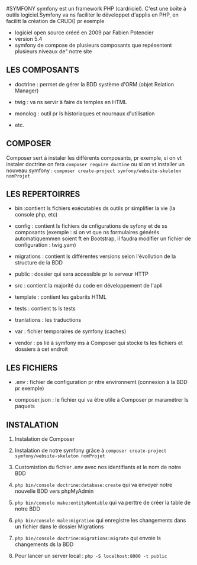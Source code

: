 #SYMFONY
symfony est un framework PHP (cardriciel). C'est une boîte à outils logiciel.Symfony va ns faciliter le développet d'applis en PHP, en facilitt la création de CRUD() pr exemple

- logiciel open source créeé en 2009 par Fabien Potencier
- version 5.4
- symfony de compose de plusieurs composants que repésentent plusieurs niveaux de" notre site

## LES COMPOSANTS
- doctrine : permet de gérer la BDD système d'ORM (objet Relation Manager)

- twig : va ns servir à faire ds temples en HTML
- monolog : outil pr ls historiaques et nournaux d'utilisation
- etc.

## COMPOSER
Composer sert à instaler les différents composants, pr exemple, si on vt instaler doctrine on fera `composer require doctine` ou si on vt installer un nouveau symfony : `composer create-project symfony/website-skeleton nomProjet`

## LES REPERTOIRRES
- bin :contient ls fichiers exécutables ds outils pr simplifier la vie (la console php, etc)

- config : contient ls fichiers de cnfigurations de syfony et de ss composants (exemple : si on vt que ns  formulaires générés automatiquemmen soient ft en Bootstrap, il faudra modifier un fichier de configuration : twig.yam)

- migrations : contient ls différentes versions selon l'évollution de la structure de la BDD

- public : dossier qui sera accessible pr le serveur HTTP

- src : contient la majorité du code en développement de l'apli

- template : contient les gabarits HTML

- tests : contient ts ls tests

- tranlations : les traductions

- var : fichier temporaires de symfony (caches)

- vendor : ps lié à symfony ms à Composer qui stocke ts les fichiers et dossiers à cet endroit

## LES FICHIERS

- .env : fichier de configuration pr ntre environnemt (connexion à la BDD pr exemple)

- composer.json : le fichier qui va être utile à Composer pr maramétrer ls paquets

## INSTALATION

1. Instalation de Composer

2. Instalation de notre symfony grâce à  `composer create-project symfony/website-skeleton nomProjet`
3. Customistion du fichier .env avec nos identifiants et le nom de notre BDD
4. `php bin/console doctrine:database:create` qui va envoyer notre nouvelle BDD vers phpMyAdmin
5. `php bin/console make:entityNomtable` qui va perttre de créer la table de notre BDD 
6. `php bin/console male:migration` qui enregistre les changements dans un fichier dans le dossier Migrations
7. `php bin/console doctrine:migrations:migrate` qui envoie ls changements ds la BDD
8. Pour lancer un server local : `php -S localhost:8000 -t public`